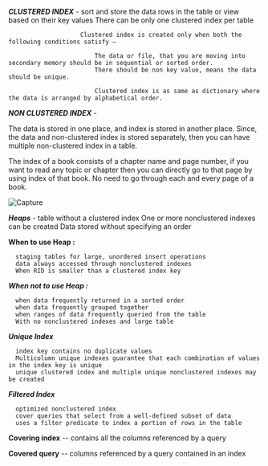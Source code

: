 ***CLUSTERED INDEX*** - sort and store the data rows in the table or view based on their key values
                        There can be only one clustered index per table
                        
                        Clustered index is created only when both the following conditions satisfy –

                            The data or file, that you are moving into secondary memory should be in sequential or sorted order.
                            There should be non key value, means the data should be unique.
                            
                            Clustered index is as same as dictionary where the data is arranged by alphabetical order.
                            
***NON CLUSTERED INDEX*** - 

The data is stored in one place, and index is stored in another place. Since, the data and non-clustered index is stored separately, 
then you can have multiple non-clustered index in a table.

The index of a book consists of a chapter name and page number, if you want to read any topic or chapter then you can directly go 
to that page by using index of that book. No need to go through each and every page of a book.


![Capture](https://user-images.githubusercontent.com/45221397/102964572-05904180-4512-11eb-8562-de8dc986df5b.JPG)


***Heaps*** - table without a clustered index 
              One or more nonclustered indexes can be created
              Data stored without specifying an order
              
**When to use Heap :**

      staging tables for large, unordered insert operations
      data always accessed through nonclustered indexes
      When RID is smaller than a clustered index key

***When not to use Heap :***

      when data frequently returned in a sorted order
      when data frequently grouped together
      when ranges of data frequently queried from the table
      With no nonclustered indexes and large table
      
      
***Unique Index***

      index key contains no duplicate values
      Multicolumn unique indexes guarantee that each combination of values in the index key is unique
      unique clustered index and multiple unique nonclustered indexes may be created
      
      
***Filtered Index***

      optimized nonclustered index
      cover queries that select from a well-defined subset of data
      uses a filter predicate to index a portion of rows in the table
      
  **Covering index** -- contains all the columns referenced by a query

   **Covered query** -- columns referenced by a query contained in an index
   
   
   
